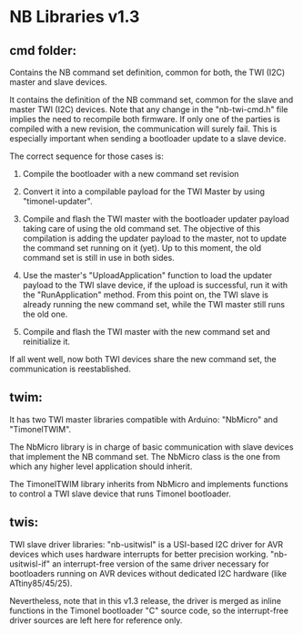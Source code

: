 # NB Libraries v1.3 #

cmd folder:
-----------
Contains the NB command set definition, common for both, the TWI (I2C) master and slave devices.

It contains the definition of the NB command set, common for the slave and master TWI (I2C) devices. Note that any change in the "nb-twi-cmd.h" file implies the need to recompile both firmware. If only one of the parties is compiled with a new revision, the communication will surely fail. This is especially important when sending a bootloader update to a slave device. 

The correct sequence for those cases is:

1. Compile the bootloader with a new command set revision

2. Convert it into a compilable payload for the TWI Master by using "timonel-updater".

3. Compile and flash the TWI master with the bootloader updater payload taking care of using the old command set. The objective of this compilation is adding the updater payload to the master, not to update the command set running on it (yet). Up to this moment, the old command set is still in use in both sides.

4. Use the master's "UploadApplication" function to load the updater payload to the TWI slave device, if the upload is successful, run it with the "RunApplication" method. From this point on, the TWI slave is already running the new command set, while the TWI master still runs the old one.

5. Compile and flash the TWI master with the new command set and reinitialize it.

If all went well, now both TWI devices share the new command set, the communication is reestablished.

twim:
-----
It has two TWI master libraries compatible with Arduino: "NbMicro" and "TimonelTWIM".

The NbMicro library is in charge of basic communication with slave devices that implement the NB command set. The NbMicro class is the one from which any higher level application should inherit.

The TimonelTWIM library inherits from NbMicro and implements functions to control a TWI slave device that runs Timonel bootloader.

twis:
-----
TWI slave driver libraries: "nb-usitwisl" is a USI-based I2C driver for AVR devices which uses hardware interrupts for better precision working. "nb-usitwisl-if" an interrupt-free version of the same driver necessary for bootloaders running on AVR devices without dedicated I2C hardware (like ATtiny85/45/25).

Nevertheless, note that in this v1.3 release, the driver is merged as inline functions in the Timonel bootloader "C" source code, so the interrupt-free driver sources are left here for reference only.